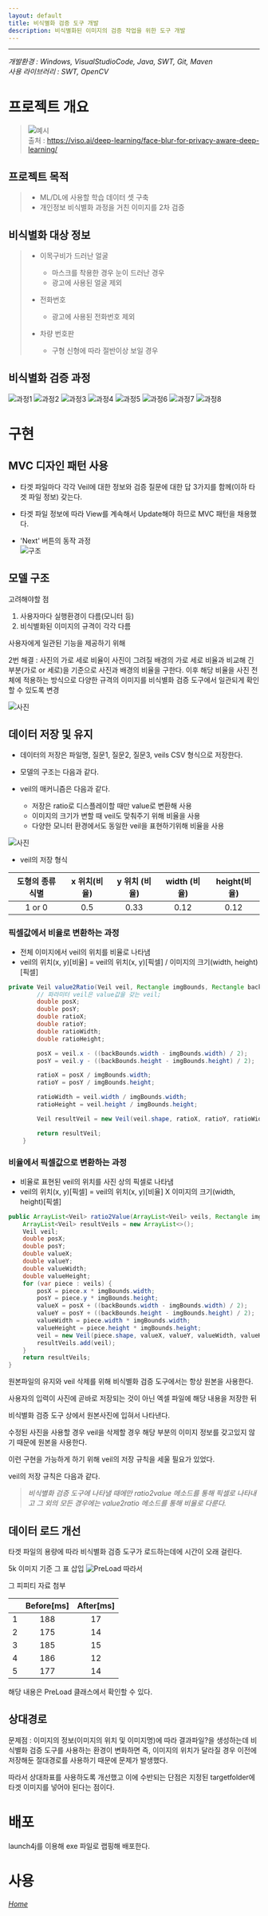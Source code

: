 ```yaml
---
layout: default
title: 비식별화 검증 도구 개발
description: 비식별화된 이미지의 검증 작업을 위한 도구 개발
---
```


* * *

_개발환경 : Windows, VisualStudioCode, Java, SWT, Git, Maven_  
_사용 라이브러리 : SWT, OpenCV_

# 프로젝트 개요

> ![예시](./imgs/project-002-img1.jpg)  
> 출처 : https://viso.ai/deep-learning/face-blur-for-privacy-aware-deep-learning/  

## 프로젝트 목적
> + ML/DL에 사용할 학습 데이터 셋 구축
> + 개인정보 비식별화 과정을 거친 이미지를 2차 검증

## 비식별화 대상 정보
>+ 이목구비가 드러난 얼굴
>   + 마스크를 착용한 경우 눈이 드러난 경우
>   + 광고에 사용된 얼굴 제외
>
> + 전화번호
>   + 광고에 사용된 전화번호 제외
>
> + 차량 번호판
>   + 구형 신형에 따라 절반이상 보일 경우

## 비식별화 검증 과정
![과정1](./imgs/project-002-img2.jpg)
![과정2](./imgs/project-002-img3.jpg)
![과정3](./imgs/project-002-img4.jpg)
![과정4](./imgs/project-002-img5.jpg)
![과정5](./imgs/project-002-img6.jpg)
![과정6](./imgs/project-002-img7.jpg)
![과정7](./imgs/project-002-img8.jpg)
![과정8](./imgs/project-002-img9.jpg)

# 구현
## MVC 디자인 패턴 사용
+ 타겟 파일마다 각각 Veil에 대한 정보와 검증 질문에 대한 답 3가지를 함께(이하 타겟 파일 정보) 갖는다.  
+ 타겟 파일 정보에 따라 View를 계속해서 Update해야 하므로 MVC 패턴을 채용했다.

+ 'Next' 버튼의 동작 과정  
![구조](./imgs/project-002-img10.jpg)

## 모델 구조

고려해야할 점
1. 사용자마다 실행환경이 다름(모니터 등)
2. 비식별화된 이미지의 규격이 각각 다름

사용자에게 일관된 기능을 제공하기 위해 

2번 해결 : 사진의 가로 세로 비율이 사진이 그려질 배경의 가로 세로 비율과 비교해 긴 부분(가로 or 세로)을 기준으로 사진과 배경의 비율을 구한다. 이후 해당 비율을 사진 전체에 적용하는 방식으로 다양한 규격의 이미지를 비식별화 검증 도구에서 일관되게 확인할 수 있도록 변경

![사진](./imgs/project-002-img12.gif)


## 데이터 저장 및 유지
+ 데이터의 저장은 파일명, 질문1, 질문2, 질문3, veils CSV 형식으로 저장한다.

+ 모델의 구조는 다음과 같다.


+ veil의 매커니즘은 다음과 같다.
  + 저장은 ratio로 디스플레이할 때만 value로 변환해 사용
  + 이미지의 크기가 변할 때 veil도 맞춰주기 위해 비율을 사용
  + 다양한 모니터 환경에서도 동일한 veil을 표현하기위해 비율을 사용

![사진](./imgs/project-002-img13.jpg)

+ veil의 저장 형식  

|도형의 종류 식별  | x 위치(비율) | y 위치 (비율) |width (비율)| height(비율)|
|:-:|:----------:|:---------:|:---------:|:---------:|
| 1 or 0 | 0.5        | 0.33        |0.12|0.12|

### 픽셀값에서 비율로 변환하는 과정
+ 전체 이미지에서 veil의 위치를 비율로 나타냄
+ veil의 위치(x, y)[비율] = veil의 위치(x, y)[픽셀] / 이미지의 크기(width, height)[픽셀]

```java
private Veil value2Ratio(Veil veil, Rectangle imgBounds, Rectangle backBounds) {
        // 파라미터 veil은 value값을 갖는 veil;
        double posX;
        double posY;
        double ratioX;
        double ratioY;
        double ratioWidth;
        double ratioHeight;

        posX = veil.x - ((backBounds.width - imgBounds.width) / 2);
        posY = veil.y - ((backBounds.height - imgBounds.height) / 2);

        ratioX = posX / imgBounds.width;
        ratioY = posY / imgBounds.height;

        ratioWidth = veil.width / imgBounds.width;
        ratioHeight = veil.height / imgBounds.height;

        Veil resultVeil = new Veil(veil.shape, ratioX, ratioY, ratioWidth, ratioHeight, veil.angle);

        return resultVeil;
    }
```

### 비율에서 픽셀값으로 변환하는 과정
+ 비율로 표현된 veil의 위치를 사진 상의 픽셀로 나타냄
+ veil의 위치(x, y)[픽셀] = veil의 위치(x, y)[비율] X 이미지의 크기(width, height)[픽셀]

```java
public ArrayList<Veil> ratio2Value(ArrayList<Veil> veils, Rectangle imgBounds, Rectangle backBounds) {
    ArrayList<Veil> resultVeils = new ArrayList<>();
    Veil veil;
    double posX;
    double posY;
    double valueX;
    double valueY;
    double valueWidth;
    double valueHeight;
    for (var piece : veils) {
        posX = piece.x * imgBounds.width;
        posY = piece.y * imgBounds.height;
        valueX = posX + ((backBounds.width - imgBounds.width) / 2);
        valueY = posY + ((backBounds.height - imgBounds.height) / 2);
        valueWidth = piece.width * imgBounds.width;
        valueHeight = piece.height * imgBounds.height;
        veil = new Veil(piece.shape, valueX, valueY, valueWidth, valueHeight, piece.angle);
        resultVeils.add(veil);
    }
    return resultVeils;
}
```




원본파일의 유지와 veil 삭제를 위해 비식별화 검증 도구에서는 항상 원본을 사용한다.

사용자의 입력이 사진에 곧바로 저장되는 것이 아닌 엑셀 파일에 해당 내용을 저장한 뒤

비식별화 검증 도구 상에서 원본사진에 입혀서 나타낸다.

수정된 사진을 사용할 경우 veil을 삭제할 경우 해당 부분의 이미지 정보를 갖고있지 않기 때문에 원본을 사용한다.

이런 구현을 가능하게 하기 위해 veil의 저장 규칙을 세울 필요가 있었다.

veil의 저장 규칙은 다음과 같다.

>*비식별화 검증 도구에 나타낼 때에만 ratio2value 메소드를 통해 픽셀로 나타내고 그 외의 모든 경우에는 value2ratio 메소드를 통해 비율로 다룬다.*


## 데이터 로드 개선
타겟 파일의 용량에 따라 비식별화 검증 도구가 로드하는데에 시간이 오래 걸린다.

5k 이미지 기준 그 표 삽입
![PreLoad](./imgs/project-002-img11.jpg)
따라서 

그 피피티 자료 첨부

|   | Before[ms] | After[ms] |
|:-:|:----------:|:---------:|
| 1 | 188        | 17        |
| 2 | 175        | 14        |
| 3 | 185        | 15        |
| 4 | 186        | 12        |
| 5 | 177        | 14        |

해당 내용은 PreLoad 클래스에서 확인할 수 있다.

## 상대경로

문제점 : 이미지의 정보(이미지의 위치 및 이미지명)에 따라 결과파일?을 생성하는데 비식별화 검증 도구를 사용하는 환경이 변화하면 즉, 이미지의 위치가 달라질 경우 이전에 저장해둔 절대경로를 사용하기 때문에 문제가 발생했다. 

따라서 상대좌표를 사용하도록 개선했고 이에 수반되는 단점은 지정된 targetfolder에 타겟 이미지를 넣어야 된다는 점이다.


# 배포
launch4j를 이용해 exe 파일로 랩핑해 배포한다.

# 사용


[*Home*](./)